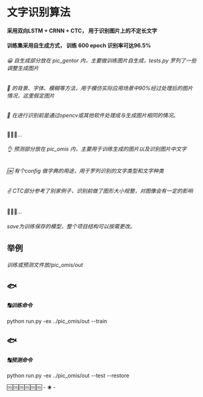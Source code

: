 # 文字识别算法


#### 采用双向LSTM + CRNN + CTC， 用于识别图片上的不定长文字
#### 训练集采用自生成方式， 训练 600 epoch 识别率可达96.5%


###### 😀 自生成部分放在 pic_gentor 内，主要做训练图片自生成，tests.py 罗列了一些调整生成图片
###### 🔡 的背景、字体、模糊等方法，用于模仿实际应用场景中90%经过处理后的图片情况，这里假定图片
###### 🐍 在进行识别前是通过opencv或其他软件处理成与生成图片相同的情况。


🐎🐎🐎...
###### 👌 预测部分放在 pic_omis 内，主要用于训练生成的图片以及识别图片中文字
###### 🆗 有个config 做字典的用途，用于罗列识别的文字类型和文字种类
###### ✌ CTC部分参考了别家例子，识别前做了图形大小规整，对图像会有一定的影响


🐫🐫🐫...
###### save为训练保存的模型，整个项目结构可以按需更改。



## 举例 
###### 训练或预测文件放/pic_omis/out
## 🐟



##### 🔠训练命令
python run.py -ex ../pic_omis/out --train
## 🐟



##### 🔠预测命令
python run.py -ex ../pic_omis/out --test --restore


🆒🆒🆒🆒🆒🆒  - ❀ -
